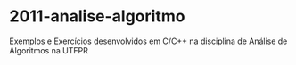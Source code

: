 # 2011-analise-algoritmo
Exemplos e Exercícios desenvolvidos em C/C++ na disciplina de Análise de Algoritmos na UTFPR
